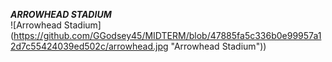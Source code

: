 **_ARROWHEAD STADIUM_**  
![Arrowhead Stadium] (https://github.com/GGodsey45/MIDTERM/blob/47885fa5c336b0e99957a12d7c55424039ed502c/arrowhead.jpg "Arrowhead Stadium"))
